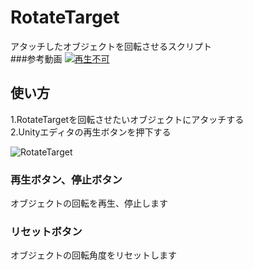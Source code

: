 # RotateTarget

アタッチしたオブジェクトを回転させるスクリプト<br>
###参考動画
[![再生不可](http://img.youtube.com/vi/kahoCsYI9o8/0.jpg)](https://www.youtube.com/watch?v=kahoCsYI9o8)

## 使い方
1.RotateTargetを回転させたいオブジェクトにアタッチする<br>
2.Unityエディタの再生ボタンを押下する<br>

![RotateTarget](https://user-images.githubusercontent.com/17643697/131198075-738692f8-76ab-4540-9f92-85c2b6616e3b.png)

### 再生ボタン、停止ボタン
オブジェクトの回転を再生、停止します<br>

### リセットボタン
オブジェクトの回転角度をリセットします<br>


